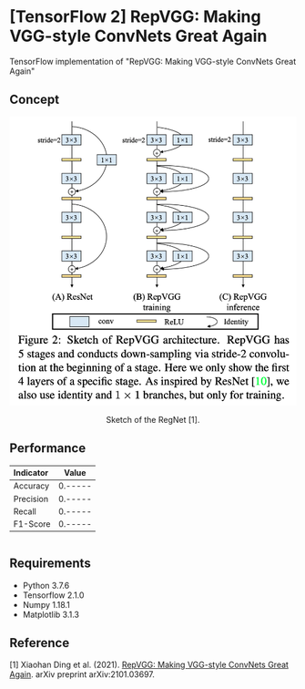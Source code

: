 [TensorFlow 2] RepVGG: Making VGG-style ConvNets Great Again
=====

TensorFlow implementation of "RepVGG: Making VGG-style ConvNets Great Again"  

## Concept
<div align="center">
  <img src="./figures/paper.png" width="600">  
  <p>Sketch of the RegNet [1].</p>
</div>

## Performance

|Indicator|Value|
|:---|:---:|
|Accuracy|0.-----|
|Precision|0.-----|
|Recall|0.-----|
|F1-Score|0.-----|

```
```

## Requirements
* Python 3.7.6  
* Tensorflow 2.1.0  
* Numpy 1.18.1  
* Matplotlib 3.1.3  

## Reference
[1] Xiaohan Ding et al. (2021). <a href="https://arxiv.org/abs/2101.03697v1">RepVGG: Making VGG-style ConvNets Great Again</a>. arXiv preprint arXiv:2101.03697.
